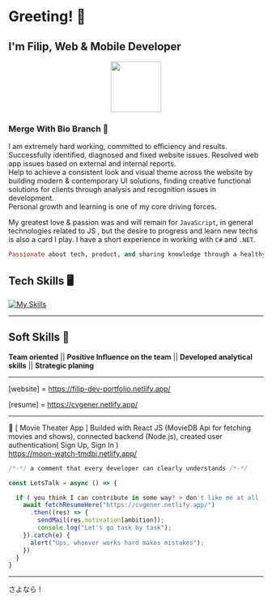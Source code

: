 # Greeting! 👋 
## I'm Filip, Web & Mobile Developer 

<div id="header" align="center">
  <img src="[https://giphy.com/embed/M9gbBd9nbDrOTu1Mqx.gif](https://media.giphy.com/media/v1.Y2lkPTc5MGI3NjExYmU1MDZjNTA3YTQ4YjYyOTkwYWEwYmU4MzUwNmI3NmFkNWNkZWQ2NyZlcD12MV9pbnRlcm5hbF9naWZzX2dpZklkJmN0PXM/M9gbBd9nbDrOTu1Mqx/giphy.gif)" width="100" />
  
</div>

### Merge With Bio Branch 🎯

I am extremely hard working, committed to efficiency and results. Successfully identified, diagnosed and fixed website issues. Resolved web app issues based on external and internal reports. <br/> Help to achieve a consistent look and visual theme across the website by building modern & contemporary UI solutions, finding creative functional solutions for clients through analysis and recognition issues in development. 
<br/> Personal growth and learning is one of my core driving forces. 

My greatest love & passion was and will remain for  ```JavaScript```, in general technologies related to JS , but the desire to progress and learn new techs is also a card I play. I have a short experience in working with ```C#``` and ```.NET```.

```ruby
Passionate about tech, product, and sharing knowledge through a healthy and instructive form of community.
```

## Tech Skills 🖥️
[![My Skills](https://skillicons.dev/icons?i=js,html,css,react,nodejs,angular,cs,git,bootstrap,azure)](https://skillicons.dev)
<hr>

## Soft Skills 🌱
<strong>Team oriented</strong> || <strong>Positive Influence on the team</strong> || <strong>Developed analytical skills</strong> || <strong>Strategic planing</strong>
<hr>

[website] = https://filip-dev-portfolio.netlify.app/

[resume] = https://cvgener.netlify.app/

<hr>

 🎥 [ Movie Theater App ] Builded with React JS (MovieDB Api for fetching movies and shows), connected backend (Node.js), created user authentication( Sign Up, Sign In ) <br/>
https://moon-watch-tmdbi.netlify.app/

```javascript
/*-*/ a comment that every developer can clearly understands /*-*/

const LetsTalk = async () => {

  if ( you think I can contribute in some way? > don't like me at all ) {
    await fetchResumeHere("https://cvgener.netlify.app/")
      .then((res) => {
        sendMail(res.motivation[ambition]);
        console.log("Let's go task by task");
    }).catch(e) {
      alert("Ups, whoever works hard makes mistakes");
    })
  }
} 
```

<hr>

さよなら !
